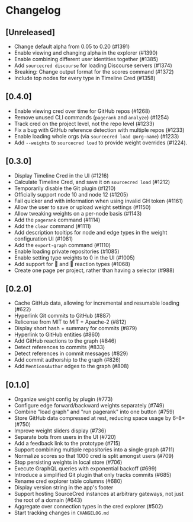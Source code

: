 # Changelog

## [Unreleased]

<!-- Please add new entries just beneath this line. -->

- Change default alpha from 0.05 to 0.20 (#1391)
- Enable viewing and changing alpha in the explorer (#1390)
- Enable combining different user identities together (#1385)
- Add `sourcecred discourse` for loading Discourse servers (#1374)
- Breaking: Change output format for the scores command (#1372)
- Include top nodes for every type in Timeline Cred (#1358)

## [0.4.0]

- Enable viewing cred over time for GitHub repos (#1268)
- Remove unused CLI commands (`pagerank` and `analyze`) (#1254)
- Track cred on the project level, not the repo level (#1233)
- Fix a bug with GitHub reference detection with multiple repos (#1233)
- Enable loading whole orgs (via `sourcecred load @org-name`) (#1233)
- Add `--weights` to `sourcecred load` to provide weight overrides (#1224).

## [0.3.0]

- Display Timeline Cred in the UI (#1216)
- Calculate Timeline Cred, and save it on `sourcecred load` (#1212)
- Temporarily disable the Git plugin (#1210)
- Officially support node 10 and node 12 (#1205)
- Fail quicker and with information when using invalid GH token (#1161)
- Allow the user to save or upload weight settings (#1150)
- Allow tweaking weights on a per-node basis (#1143)
- Add the `pagerank` command (#1114)
- Add the `clear` command (#1111)
- Add description tooltips for node and edge types in the weight configuration UI (#1081)
- Add the `export-graph` command (#1110)
- Enable loading private repositories (#1085)
- Enable setting type weights to 0 in the UI (#1005)
- Add support for 🚀 and 👀 reaction types (#1068)
- Create one page per project, rather than having a selector (#988)

## [0.2.0]

- Cache GitHub data, allowing for incremental and resumable loading (#622)
- Hyperlink Git commits to GitHub (#887)
- Relicense from MIT to MIT + Apache-2 (#812)
- Display short hash + summary for commits (#879)
- Hyperlink to GitHub entities (#860)
- Add GitHub reactions to the graph (#846)
- Detect references to commits (#833)
- Detect references in commit messages (#829)
- Add commit authorship to the graph (#826)
- Add `MentionsAuthor` edges to the graph (#808)

## [0.1.0]

- Organize weight config by plugin (#773)
- Configure edge forward/backward weights separately (#749)
- Combine "load graph" and "run pagerank" into one button (#759)
- Store GitHub data compressed at rest, reducing space usage by 6–8× (#750)
- Improve weight sliders display (#736)
- Separate bots from users in the UI (#720)
- Add a feedback link to the prototype (#715)
- Support combining multiple repositories into a single graph (#711)
- Normalize scores so that 1000 cred is split amongst users (#709)
- Stop persisting weights in local store (#706)
- Execute GraphQL queries with exponential backoff (#699)
- Introduce a simplified Git plugin that only tracks commits (#685)
- Rename cred explorer table columns (#680)
- Display version string in the app's footer
- Support hosting SourceCred instances at arbitrary gateways, not just
  the root of a domain (#643)
- Aggregate over connection types in the cred explorer (#502)
- Start tracking changes in `CHANGELOG.md`
